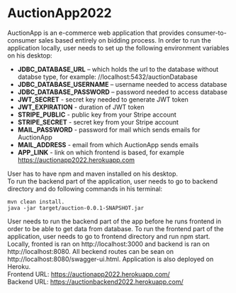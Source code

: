 # AuctionApp2022
AuctionApp is an e-commerce web application that provides consumer-to-consumer sales based entirely on bidding process. In order to run the application locally, user needs to set up the following environment variables on his desktop:
* **JDBC_DATABASE_URL** – which holds the url to the database without databse type, for example: //localhost:5432/auctionDatabase
* **JDBC_DATABASE_USERNAME** – username needed to access database
* **JDBC_DATABASE_PASSWORD** – password needed to access database
* **JWT_SECRET** - secret key needed to generate JWT token
* **JWT_EXPIRATION** - duration of JWT token
* **STRIPE_PUBLIC** - public key from your Stripe account
* **STRIPE_SECRET** - secret key from your Stripe account
* **MAIL_PASSWORD** - password for mail which sends emails for AuctionApp
* **MAIL_ADDRESS** - email  from which AuctionApp sends emails
* **APP_LINK** - link on which frontend is based, for example https://auctionapp2022.herokuapp.com
<!-- -->
User has to have npm and maven installed on his desktop.  
To run the backend part of the application, user needs to go to backend directory and do following commands in his terminal:  
```
mvn clean install. 
java -jar target/auction-0.0.1-SNAPSHOT.jar
```
User needs to run the backend part of the app before he runs frontend in order to be able to get data from database. 
To run the frontend part of the application, user needs to go to frontend directory and run npm start. Locally, fronted is ran on http://localhost:3000 and backend is ran on http://localhost:8080. All beckend routes can be sean on http://localhost:8080/swagger-ui.html.
 Application is also deployed on Heroku.  
 Frontend URL: https://auctionapp2022.herokuapp.com/  
 Backend URL: https://auctionbackend2022.herokuapp.com/ 

